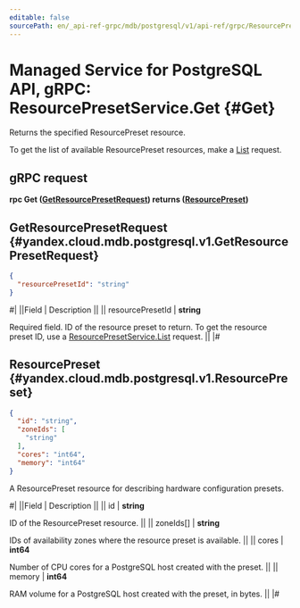 ```yaml
---
editable: false
sourcePath: en/_api-ref-grpc/mdb/postgresql/v1/api-ref/grpc/ResourcePreset/get.md
---
```


# Managed Service for PostgreSQL API, gRPC: ResourcePresetService.Get {#Get}

Returns the specified ResourcePreset resource.

To get the list of available ResourcePreset resources, make a [List](/docs/managed-postgresql/api-ref/grpc/ResourcePreset/list#List) request.

## gRPC request

**rpc Get ([GetResourcePresetRequest](#yandex.cloud.mdb.postgresql.v1.GetResourcePresetRequest)) returns ([ResourcePreset](#yandex.cloud.mdb.postgresql.v1.ResourcePreset))**

## GetResourcePresetRequest {#yandex.cloud.mdb.postgresql.v1.GetResourcePresetRequest}

```json
{
  "resourcePresetId": "string"
}
```

#|
||Field | Description ||
|| resourcePresetId | **string**

Required field. ID of the resource preset to return.
To get the resource preset ID, use a [ResourcePresetService.List](/docs/managed-postgresql/api-ref/grpc/ResourcePreset/list#List) request. ||
|#

## ResourcePreset {#yandex.cloud.mdb.postgresql.v1.ResourcePreset}

```json
{
  "id": "string",
  "zoneIds": [
    "string"
  ],
  "cores": "int64",
  "memory": "int64"
}
```

A ResourcePreset resource for describing hardware configuration presets.

#|
||Field | Description ||
|| id | **string**

ID of the ResourcePreset resource. ||
|| zoneIds[] | **string**

IDs of availability zones where the resource preset is available. ||
|| cores | **int64**

Number of CPU cores for a PostgreSQL host created with the preset. ||
|| memory | **int64**

RAM volume for a PostgreSQL host created with the preset, in bytes. ||
|#